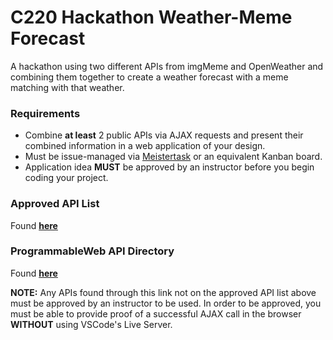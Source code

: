 # C220 Hackathon Weather-Meme Forecast

A hackathon using two different APIs from imgMeme and OpenWeather and combining them together to create a weather forecast with a meme matching with that weather.

### Requirements
- Combine **at least** 2 public APIs via AJAX requests and present their combined information in a web application of your design.
- Must be issue-managed via [Meistertask](https://www.meistertask.com/) or an equivalent Kanban board.
- Application idea **MUST** be approved by an instructor before you begin coding your project.


### Approved API List

Found [**here**](https://docs.google.com/document/d/10CMIYVWv36gophaq_3DldBoAT4w6g4xL9xEMnEu-z5o/edit?usp=sharing)

### ProgrammableWeb API Directory

Found [**here**](https://www.programmableweb.com/apis/directory)

**NOTE:** Any APIs found through this link not on the approved API list above must be approved by an instructor to be used. In order to be approved, you must be able to provide proof of a successful AJAX call in the browser **WITHOUT** using VSCode's Live Server.
